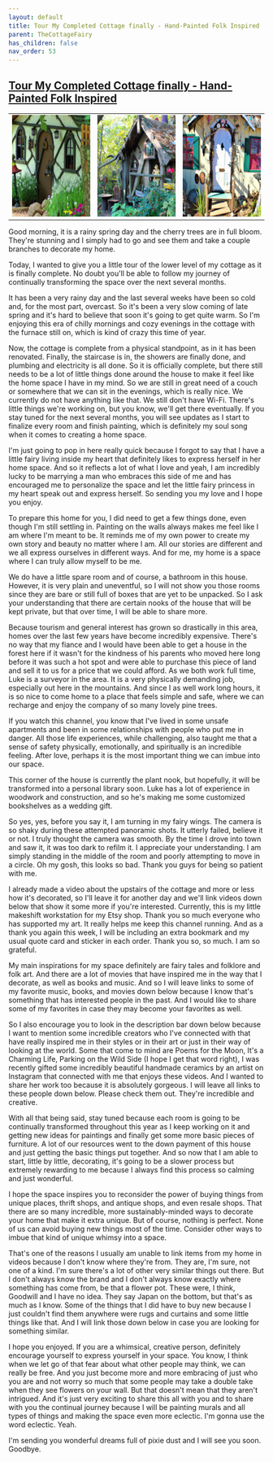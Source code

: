 ```yaml
---
layout: default
title: Tour My Completed Cottage finally - Hand-Painted Folk Inspired
parent: TheCottageFairy
has_children: false
nav_order: 53
---
```


## [Tour My Completed Cottage finally - Hand-Painted Folk Inspired](https://www.youtube.com/watch?v=aT2sCd_8oEk)

<div>
<table align="center">
	<tr>
		<td align="center">
			<img src="../../assets/cottage_fairy_ai_generated_photos/Tour_My_Completed_Cottage_finally_-_Hand-Painted_Folk_Inspired-[aT2sCd_8oEk]/generated_00.png" height="200" width="200"/>
		</td>
		<td align="center">
			<img src="../../assets/cottage_fairy_ai_generated_photos/Tour_My_Completed_Cottage_finally_-_Hand-Painted_Folk_Inspired-[aT2sCd_8oEk]/generated_01.png" height="200" width="200"/>
		</td>
		<td align="center">
			<img src="../../assets/cottage_fairy_ai_generated_photos/Tour_My_Completed_Cottage_finally_-_Hand-Painted_Folk_Inspired-[aT2sCd_8oEk]/generated_02.png" height="200" width="200"/>
		</td>
	</tr>
</table>
</div>

Good morning, it is a rainy spring day and the cherry trees are in full bloom. They're stunning and I simply had to go and see them and take a couple branches to decorate my home.

Today, I wanted to give you a little tour of the lower level of my cottage as it is finally complete. No doubt you'll be able to follow my journey of continually transforming the space over the next several months.

It has been a very rainy day and the last several weeks have been so cold and, for the most part, overcast. So it's been a very slow coming of late spring and it's hard to believe that soon it's going to get quite warm. So I'm enjoying this era of chilly mornings and cozy evenings in the cottage with the furnace still on, which is kind of crazy this time of year.

Now, the cottage is complete from a physical standpoint, as in it has been renovated. Finally, the staircase is in, the showers are finally done, and plumbing and electricity is all done. So it is officially complete, but there still needs to be a lot of little things done around the house to make it feel like the home space I have in my mind. So we are still in great need of a couch or somewhere that we can sit in the evenings, which is really nice. We currently do not have anything like that. We still don't have Wi-Fi. There's little things we're working on, but you know, we'll get there eventually. If you stay tuned for the next several months, you will see updates as I start to finalize every room and finish painting, which is definitely my soul song when it comes to creating a home space.

I'm just going to pop in here really quick because I forgot to say that I have a little fairy living inside my heart that definitely likes to express herself in her home space. And so it reflects a lot of what I love and yeah, I am incredibly lucky to be marrying a man who embraces this side of me and has encouraged me to personalize the space and let the little fairy princess in my heart speak out and express herself. So sending you my love and I hope you enjoy.

To prepare this home for you, I did need to get a few things done, even though I'm still settling in. Painting on the walls always makes me feel like I am where I'm meant to be. It reminds me of my own power to create my own story and beauty no matter where I am. All our stories are different and we all express ourselves in different ways. And for me, my home is a space where I can truly allow myself to be me.

We do have a little spare room and of course, a bathroom in this house. However, it is very plain and uneventful, so I will not show you those rooms since they are bare or still full of boxes that are yet to be unpacked. So I ask your understanding that there are certain nooks of the house that will be kept private, but that over time, I will be able to share more.

Because tourism and general interest has grown so drastically in this area, homes over the last few years have become incredibly expensive. There's no way that my fiance and I would have been able to get a house in the forest here if it wasn't for the kindness of his parents who moved here long before it was such a hot spot and were able to purchase this piece of land and sell it to us for a price that we could afford. As we both work full time, Luke is a surveyor in the area. It is a very physically demanding job, especially out here in the mountains. And since I as well work long hours, it is so nice to come home to a place that feels simple and safe, where we can recharge and enjoy the company of so many lovely pine trees.

If you watch this channel, you know that I've lived in some unsafe apartments and been in some relationships with people who put me in danger. All those life experiences, while challenging, also taught me that a sense of safety physically, emotionally, and spiritually is an incredible feeling. After love, perhaps it is the most important thing we can imbue into our space.

This corner of the house is currently the plant nook, but hopefully, it will be transformed into a personal library soon. Luke has a lot of experience in woodwork and construction, and so he's making me some customized bookshelves as a wedding gift.

So yes, yes, before you say it, I am turning in my fairy wings. The camera is so shaky during these attempted panoramic shots. It utterly failed, believe it or not. I truly thought the camera was smooth. By the time I drove into town and saw it, it was too dark to refilm it. I appreciate your understanding. I am simply standing in the middle of the room and poorly attempting to move in a circle. Oh my gosh, this looks so bad. Thank you guys for being so patient with me.

I already made a video about the upstairs of the cottage and more or less how it's decorated, so I'll leave it for another day and we'll link videos down below that show it some more if you're interested. Currently, this is my little makeshift workstation for my Etsy shop. Thank you so much everyone who has supported my art. It really helps me keep this channel running. And as a thank you again this week, I will be including an extra bookmark and my usual quote card and sticker in each order. Thank you so, so much. I am so grateful.

My main inspirations for my space definitely are fairy tales and folklore and folk art. And there are a lot of movies that have inspired me in the way that I decorate, as well as books and music. And so I will leave links to some of my favorite music, books, and movies down below because I know that's something that has interested people in the past. And I would like to share some of my favorites in case they may become your favorites as well.

So I also encourage you to look in the description bar down below because I want to mention some incredible creators who I've connected with that have really inspired me in their styles or in their art or just in their way of looking at the world. Some that come to mind are Poems for the Moon, It's a Charming Life, Parking on the Wild Side (I hope I get that word right), I was recently gifted some incredibly beautiful handmade ceramics by an artist on Instagram that connected with me that enjoys these videos. And I wanted to share her work too because it is absolutely gorgeous. I will leave all links to these people down below. Please check them out. They're incredible and creative.

With all that being said, stay tuned because each room is going to be continually transformed throughout this year as I keep working on it and getting new ideas for paintings and finally get some more basic pieces of furniture. A lot of our resources went to the down payment of this house and just getting the basic things put together. And so now that I am able to start, little by little, decorating, it's going to be a slower process but extremely rewarding to me because I always find this process so calming and just wonderful.

I hope the space inspires you to reconsider the power of buying things from unique places, thrift shops, and antique shops, and even resale shops. That there are so many incredible, more sustainably-minded ways to decorate your home that make it extra unique. But of course, nothing is perfect. None of us can avoid buying new things most of the time. Consider other ways to imbue that kind of unique whimsy into a space.

That's one of the reasons I usually am unable to link items from my home in videos because I don't know where they're from. They are, I'm sure, not one of a kind. I'm sure there's a lot of other very similar things out there. But I don't always know the brand and I don't always know exactly where something has come from, be that a flower pot. These were, I think, Goodwill and I have no idea. They say Japan on the bottom, but that's as much as I know. Some of the things that I did have to buy new because I just couldn't find them anywhere were rugs and curtains and some little things like that. And I will link those down below in case you are looking for something similar.

I hope you enjoyed. If you are a whimsical, creative person, definitely encourage yourself to express yourself in your space. You know, I think when we let go of that fear about what other people may think, we can really be free. And you just become more and more embracing of just who you are and not worry so much that some people may take a double take when they see flowers on your wall. But that doesn't mean that they aren't intrigued. And it's just very exciting to share this all with you and to share with you the continual journey because I will be painting murals and all types of things and making the space even more eclectic. I'm gonna use the word eclectic. Yeah.

I'm sending you wonderful dreams full of pixie dust and I will see you soon. Goodbye.